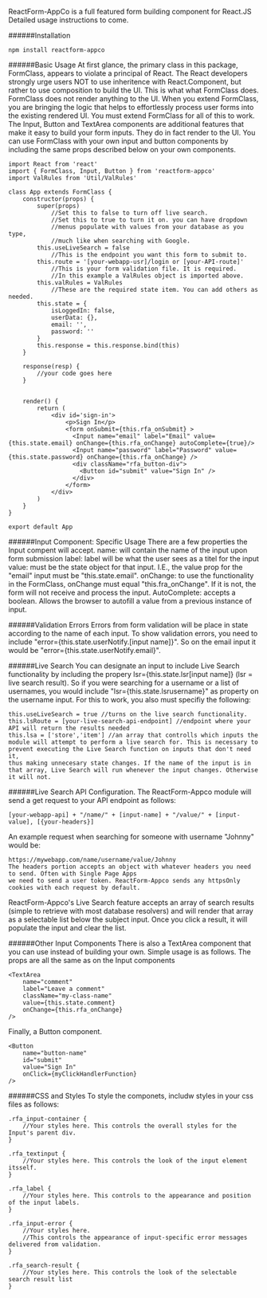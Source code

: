 ReactForm-AppCo is a full featured form building component for React.JS
Detailed usage instructions to come.

######Installation

```
npm install reactform-appco
```

######Basic Usage
At first glance, the primary class in this package, FormClass, appears to violate a principal of React.
The React developers strongly urge users NOT to use inheritence with React.Component, but rather to use
composition to build the UI. This is what what FormClass does. FormClass does not render anything to the UI. When you extend FormClass, you are bringing the logic that helps to effortlessly process user forms into
the existing rendered UI. You must extend FormClass for all of this to work.
The Input, Button and TextArea components are additional features that make it easy to build your form inputs.
They do in fact render to the UI. You can use FormClass with your own input and button components by
including the same props described below on your own components.

```
import React from 'react'
import { FormClass, Input, Button } from 'reactform-appco'
import ValRules from 'Util/ValRules'

class App extends FormClass {
	constructor(props) {
		super(props)
            //Set this to false to turn off live search.
            //Set this to true to turn it on. you can have dropdown
            //menus populate with values from your database as you type,
            //much like when searching with Google.
		this.useLiveSearch = false
            //This is the endpoint you want this form to submit to.
		this.route = '[your-webapp-usr]/login or [your-API-route]'
            //This is your form validation file. It is required.
            //In this example a ValRules object is imported above.
		this.valRules = ValRules
            //These are the required state item. You can add others as needed.
		this.state = {
			isLoggedIn: false,
			userData: {},
			email: '',
			password: ''
		}
        this.response = this.response.bind(this)
	}

    response(resp) {
        //your code goes here
    }


	render() {
		return (
			<div id='sign-in'>
			    <p>Sign In</p>
				<form onSubmit={this.rfa_onSubmit} >
                  <Input name="email" label="Email" value={this.state.email} onChange={this.rfa_onChange} autoComplete={true}/>
                  <Input name="password" label="Password" value={this.state.password} onChange={this.rfa_onChange} />
                  <div className="rfa_button-div">
                    <Button id="submit" value="Sign In" />
                  </div>
                </form>
			</div>
		)
	}
}

export default App

```

######Input Component: Specific Usage
There are a few properties the Input compent will accept.
name: will contain the name of the input upon form submission
label: label will be what the user sees as a titel for the input
value: must be the state object for that input. I.E., the value prop for the "email" input must
be "this.state.email".
onChange: to use the functionality in the FormClass, onChange must equal "this.fra_onChange".
If it is not, the form will not receive and process the input.
AutoComplete: accepts a boolean. Allows the browser to autofill a value from a previous instance of input.

######Validation Errors
Errors from form validation will be place in state according to the name of each input. To show validation
errors, you need to include "error={this.state.userNotify.[input name]}".
So on the email input it would be "error={this.state.userNotify.email}".

######Live Search
You can designate an input to include Live Search functionality by including the propery lsr={this.state.lsr[input name]} (lsr = live search result).
So if you were searching for a username or a list of usernames, you would include "lsr={this.state.lsrusername}" as property on the username input.
For this to work, you also must specifiy the following:

```
this.useLiveSearch = true //turns on the live search functionality.
this.lsRoute = [your-live-search-api-endpoint] //endpoint where your API will return the results needed
this.lsa = ['store','item'] //an array that controlls which inputs the module will attempt to perform a live search for. This is necessary to prevent executing the Live Search function on inputs that don't need it,
thus making unnecesary state changes. If the name of the input is in that array, Live Search will run whenever the input changes. Otherwise it will not.
```

######Live Search API Configuration.
The ReactForm-Appco module will send a get request to your API endpoint as follows:

```
[your-webapp-api] + "/name/" + [input-name] + "/value/" + [input-value], [{your-headers}]
```

An example request when searching for someone with username "Johnny" would be:

```
https://mywebapp.com/name/username/value/Johnny
The headers portion accepts an object with whatever headers you need to send. Often with Single Page Apps
we need to send a user token. ReactForm-Appco sends any httpsOnly cookies with each request by default.
```

ReactForm-Appco's Live Search feature accepts an array of search results (simple to retrieve with most database resolvers) and will render that array as a selectable list below the subject input. Once you click a result, it will populate the input and clear the list.

######Other Input Components
There is also a TextArea component that you can use instead of building your own. Simple usage is as follows.
The props are all the same as on the Input components

```
<TextArea
	name="comment"
	label="Leave a comment"
	className="my-class-name"
	value={this.state.comment}
	onChange={this.rfa_onChange}
/>
```

Finally, a Button component.

```
<Button
	name="button-name"
	id="submit"
	value="Sign In"
	onClick={myClickHandlerFunction}
/>
```

######CSS and Styles
To style the componets, includw styles in your css files as follows:

```
.rfa_input-container {
	//Your styles here. This controls the overall styles for the Input's parent div.
}

.rfa_textinput {
	//Your styles here. This controls the look of the input element itsself.
}

.rfa_label {
	//Your styles here. This controls to the appearance and position of the input labels.
}

.rfa_input-error {
	//Your styles here.
	//This controls the appearance of input-specific error messages delivered from validation.
}

.rfa_search-result {
	//Your styles here. This controls the look of the selectable search result list
}
```
